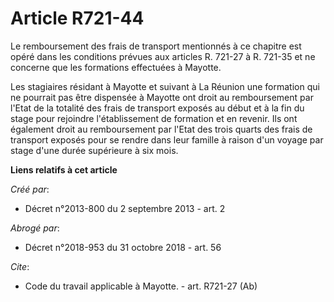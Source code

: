 # Article R721-44

Le remboursement des frais de transport mentionnés à ce chapitre est opéré dans les conditions prévues aux articles R. 721-27
à R. 721-35 et ne concerne que les formations effectuées à Mayotte. 

Les stagiaires résidant à Mayotte et suivant à La Réunion une formation qui ne pourrait pas être dispensée à Mayotte ont
droit au remboursement par l'Etat de la totalité des frais de transport exposés au début et à la fin du stage pour rejoindre
l'établissement de formation et en revenir. Ils ont également droit au remboursement par l'Etat des trois quarts des frais de
transport exposés pour se rendre dans leur famille à raison d'un voyage par stage d'une durée supérieure à six mois.

**Liens relatifs à cet article**

_Créé par_:

  - Décret n°2013-800 du 2 septembre 2013 - art. 2

_Abrogé par_:

  - Décret n°2018-953 du 31 octobre 2018 - art. 56

_Cite_:

  - Code du travail applicable à Mayotte. - art. R721-27 (Ab)
